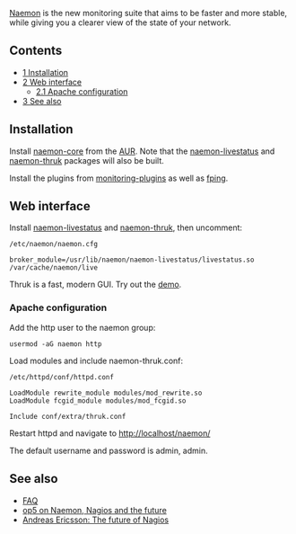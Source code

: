 [Naemon](http://www.naemon.org/) is the new monitoring suite that aims to be faster and more stable, while giving you a clearer view of the state of your network.

## Contents

*   [1 Installation](#Installation)
*   [2 Web interface](#Web_interface)
    *   [2.1 Apache configuration](#Apache_configuration)
*   [3 See also](#See_also)

## Installation

Install [naemon-core](https://aur.archlinux.org/packages/naemon-core/) from the [AUR](/index.php/AUR "AUR"). Note that the [naemon-livestatus](https://aur.archlinux.org/packages/naemon-livestatus/) and [naemon-thruk](https://aur.archlinux.org/packages/naemon-thruk/) packages will also be built.

Install the plugins from [monitoring-plugins](https://www.archlinux.org/packages/?name=monitoring-plugins) as well as [fping](https://www.archlinux.org/packages/?name=fping).

## Web interface

Install [naemon-livestatus](https://aur.archlinux.org/packages/naemon-livestatus/) and [naemon-thruk](https://aur.archlinux.org/packages/naemon-thruk/), then uncomment:

 `/etc/naemon/naemon.cfg` 
```
broker_module=/usr/lib/naemon/naemon-livestatus/livestatus.so /var/cache/naemon/live

```

Thruk is a fast, modern GUI. Try out the [demo](http://demo.thruk.org/thruk/cgi-bin/login.cgi).

### Apache configuration

Add the http user to the naemon group:

```
usermod -aG naemon http

```

Load modules and include naemon-thruk.conf:

 `/etc/httpd/conf/httpd.conf` 
```
LoadModule rewrite_module modules/mod_rewrite.so                            
LoadModule fcgid_module modules/mod_fcgid.so 

Include conf/extra/thruk.conf

```

Restart httpd and navigate to [http://localhost/naemon/](http://localhost/naemon/)

The default username and password is admin, admin.

## See also

*   [FAQ](http://www.naemon.org/documentation/faq/)
*   [op5 on Naemon, Nagios and the future](http://www.op5.com/blog/news/op5-naemon-nagios-future/)
*   [Andreas Ericsson: The future of Nagios](http://www.youtube.com/watch?v=YgbbyyNIiHc)